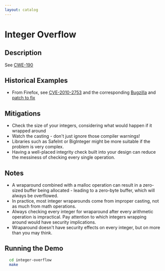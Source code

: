 ```yaml
---
layout: catalog
---
```


Integer Overflow
================

Description
-----------
See [CWE-190](http://cwe.mitre.org/data/definitions/190.html)

Historical Examples
-------------------
* From Firefox, see [CVE-2010-2753](http://cve.mitre.org/cgi-bin/cvename.cgi?name=CVE-2010-2753) and the corresponding [Bugzilla](https://bugzilla.mozilla.org/show_bug.cgi?id=571106) and [patch to fix](https://bug571106.bugzilla.mozilla.org/attachment.cgi?id=451552&action=diff&collapsed=&context=patch&format=raw&headers=1)

Mitigations
-----------
* Check the size of your integers, considering what would happen if it wrapped around
* Watch the casting - don't just ignore those compiler warnings!
* Libraries such as SafeInt or BigInteger might be more suitable if the problem is very complex. 
* Having a well-placed integrity check built into your design can reduce the messiness of checking every single operation.

Notes
-----
* A wraparound combined with a malloc operation can result in a zero-sized buffer being allocated - leading to a zero-byte buffer, which will always be overflowed.
* In practice, most integer wraparounds come from improper casting, not as much from math operations.
* Always checking every integer for wraparound after every arithmetic operation is impractical. Pay attention to which integers wrapping around would have security implications. 
* Wraparound doesn't have security effects on every integer, but on more than you may think. 

Running the Demo
----------------
```sh
  cd integer-overflow
  make
```